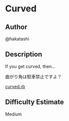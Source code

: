 # Curved

## Author

@hakatashi

## Description

If you get curved, then...

曲がり角は駐車禁止ですよ？

[curved.rb](problem/curved.rb)

## Difficulty Estimate

Medium
